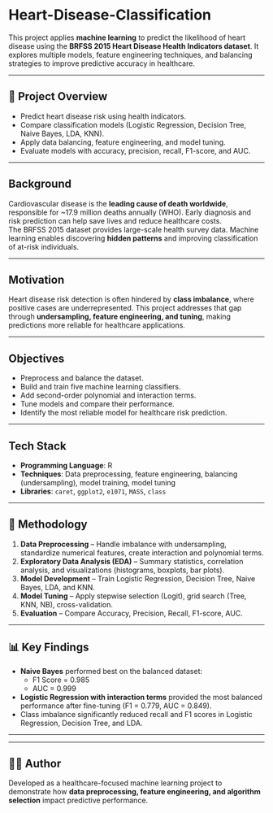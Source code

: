 # Heart-Disease-Classification

This project applies **machine learning** to predict the likelihood of heart disease using the **BRFSS 2015 Heart Disease Health Indicators dataset**. It explores multiple models, feature engineering techniques, and balancing strategies to improve predictive accuracy in healthcare.

---

## 📌 Project Overview
- Predict heart disease risk using health indicators.  
- Compare classification models (Logistic Regression, Decision Tree, Naive Bayes, LDA, KNN).  
- Apply data balancing, feature engineering, and model tuning.  
- Evaluate models with accuracy, precision, recall, F1-score, and AUC.  

---

## Background
Cardiovascular disease is the **leading cause of death worldwide**, responsible for ~17.9 million deaths annually (WHO). Early diagnosis and risk prediction can help save lives and reduce healthcare costs.  
The BRFSS 2015 dataset provides large-scale health survey data. Machine learning enables discovering **hidden patterns** and improving classification of at-risk individuals.

---

## Motivation
Heart disease risk detection is often hindered by **class imbalance**, where positive cases are underrepresented. This project addresses that gap through **undersampling, feature engineering, and tuning**, making predictions more reliable for healthcare applications.

---

## Objectives
- Preprocess and balance the dataset.  
- Build and train five machine learning classifiers.  
- Add second-order polynomial and interaction terms.  
- Tune models and compare their performance.  
- Identify the most reliable model for healthcare risk prediction.  

---

## Tech Stack
- **Programming Language**: R  
- **Techniques**: Data preprocessing, feature engineering, balancing (undersampling), model training, model tuning  
- **Libraries**: `caret`, `ggplot2`, `e1071`, `MASS`, `class`  

---

## 🔎 Methodology
1. **Data Preprocessing** – Handle imbalance with undersampling, standardize numerical features, create interaction and polynomial terms.  
2. **Exploratory Data Analysis (EDA)** – Summary statistics, correlation analysis, and visualizations (histograms, boxplots, bar plots).  
3. **Model Development** – Train Logistic Regression, Decision Tree, Naive Bayes, LDA, and KNN.  
4. **Model Tuning** – Apply stepwise selection (Logit), grid search (Tree, KNN, NB), cross-validation.  
5. **Evaluation** – Compare Accuracy, Precision, Recall, F1-score, AUC.  

---

## 📊 Key Findings
- **Naive Bayes** performed best on the balanced dataset:  
  - F1 Score = 0.985  
  - AUC = 0.999  
- **Logistic Regression with interaction terms** provided the most balanced performance after fine-tuning (F1 = 0.779, AUC = 0.849).  
- Class imbalance significantly reduced recall and F1 scores in Logistic Regression, Decision Tree, and LDA.  

---


---

## 👩‍💻 Author
Developed as a healthcare-focused machine learning project to demonstrate how **data preprocessing, feature engineering, and algorithm selection** impact predictive performance.

